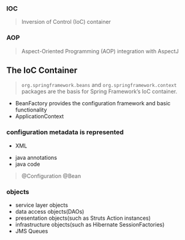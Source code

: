 ### IOC
> Inversion of Control (IoC) container

### AOP
> Aspect-Oriented Programming (AOP) 
> integration with AspectJ

## The IoC Container
> `org.springframework.beans` and `org.springframework.context` packages are the basis for Spring Framework’s IoC container. 
 * BeanFactory  provides the configuration framework and basic functionality
 * ApplicationContext

### configuration metadata is represented
 * XML
> <beans>
 * java annotations
 * java code
> @Configuration
> @Bean

### objects
* service layer objects
* data access objects(DAOs)
* presentation objects(such as Struts Action instances)
* infrastructure objects(such as Hibernate SessionFactories)
* JMS Queues
